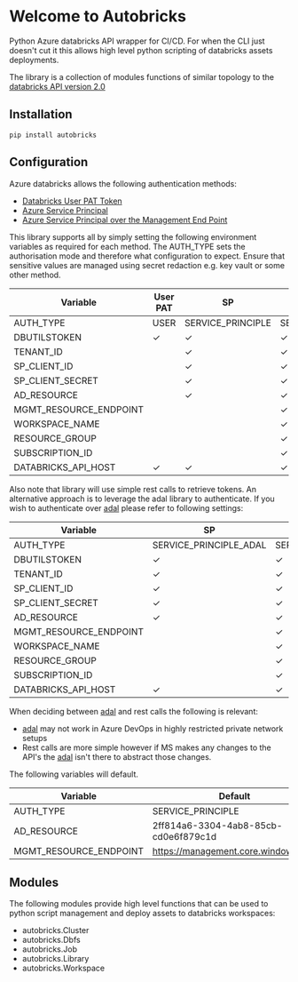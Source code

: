 # Welcome to Autobricks

Python Azure databricks API wrapper for CI/CD. For when the CLI just doesn't cut it this allows high level python scripting of databricks assets deployments.

The library is a collection of modules functions of similar topology to the [databricks API version 2.0](https://docs.databricks.com/dev-tools/api/latest/index.html)

## Installation

`pip install autobricks`

## Configuration

Azure databricks allows the following authentication methods:

- [Databricks User PAT Token](https://docs.microsoft.com/en-us/azure/databricks/dev-tools/api/latest/authentication)
- [Azure Service Principal](https://docs.microsoft.com/en-us/azure/databricks/dev-tools/api/latest/aad/)
- [Azure Service Principal over the Management End Point](https://docs.microsoft.com/en-us/azure/databricks/dev-tools/api/latest/aad/)

This library supports all by simply setting the following environment variables as required for each method. 
The AUTH_TYPE sets the authorisation mode and therefore what configuration to expect. 
Ensure that sensitive values are managed using secret redaction e.g. key vault or some other method.


| Variable              | User PAT | SP                  | SP on Mgmt Endpoint               |
|-----------------------|----------|---------------------|-----------------------------------|
|AUTH_TYPE              | USER     | SERVICE_PRINCIPLE   | SERVICE_PRINCIPLE_MGMT_ENDPOINT   |
|DBUTILSTOKEN           | &#10003; | &#10003;            | &#10003;                          |
|TENANT_ID              |          | &#10003;            | &#10003;                          |
|SP_CLIENT_ID           |          | &#10003;            | &#10003;                          |
|SP_CLIENT_SECRET       |          | &#10003;            | &#10003;                          |
|AD_RESOURCE            |          | &#10003;            | &#10003;                          |
|MGMT_RESOURCE_ENDPOINT |          |                     | &#10003;                          |
|WORKSPACE_NAME         |          |                     | &#10003;                          | 
|RESOURCE_GROUP         |          |                     | &#10003;                          |
|SUBSCRIPTION_ID        |          |                     | &#10003;                          |
|DATABRICKS_API_HOST    | &#10003; | &#10003;            | &#10003;                          |

Also note that library will use simple rest calls to retrieve tokens. An alternative approach 
is to leverage the adal library to authenticate. If you wish to authenticate over [adal](https://pypi.org/project/adal/) please
refer to following settings:

| Variable              | SP                     | SP on Mgmt Endpoint                  |
|-----------------------|------------------------|--------------------------------------|
|AUTH_TYPE              | SERVICE_PRINCIPLE_ADAL | SERVICE_PRINCIPLE_MGMT_ENDPOINT_ADAL |
|DBUTILSTOKEN           | &#10003;               | &#10003;                             |
|TENANT_ID              | &#10003;               | &#10003;                             |
|SP_CLIENT_ID           | &#10003;               | &#10003;                             |
|SP_CLIENT_SECRET       | &#10003;               | &#10003;                             |
|AD_RESOURCE            | &#10003;               | &#10003;                             |
|MGMT_RESOURCE_ENDPOINT |                        | &#10003;                             |
|WORKSPACE_NAME         |                        | &#10003;                             | 
|RESOURCE_GROUP         |                        | &#10003;                             |
|SUBSCRIPTION_ID        |                        | &#10003;                             |
|DATABRICKS_API_HOST    | &#10003;               | &#10003;                             |

When deciding between [adal](https://pypi.org/project/adal/) and rest calls the following is relevant:
- [adal](https://pypi.org/project/adal/) may not work in Azure DevOps in highly restricted private network setups
- Rest calls are more simple however if MS makes any changes to the API's the [adal](https://pypi.org/project/adal/) isn't there to abstract those changes.

The following variables will default.

| Variable              | Default                              |
|-----------------------|--------------------------------------|
|AUTH_TYPE              | SERVICE_PRINCIPLE                    |
|AD_RESOURCE            | 2ff814a6-3304-4ab8-85cb-cd0e6f879c1d |
|MGMT_RESOURCE_ENDPOINT | https://management.core.windows.net/ |



## Modules

The following modules provide high level functions that can be used to python script management and deploy assets to databricks workspaces:

- autobricks.Cluster
- autobricks.Dbfs
- autobricks.Job
- autobricks.Library
- autobricks.Workspace


